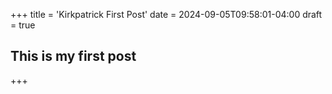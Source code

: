 +++
title = 'Kirkpatrick First Post'
date = 2024-09-05T09:58:01-04:00
draft = true
## This is my first post
+++
